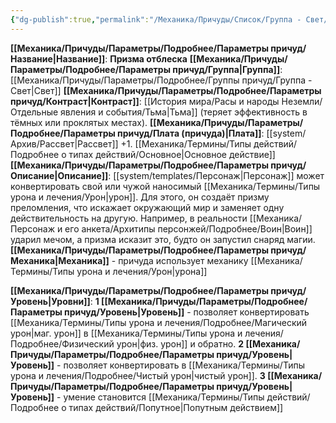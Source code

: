 ```yaml
---
{"dg-publish":true,"permalink":"/Механика/Причуды/Список/Группа - Свет/Призма отблеска/","noteIcon":"","created":"2025-08-21T13:47:46.492+03:00","updated":"2025-09-04T08:06:55.409+03:00"}
---
```


**[[Механика/Причуды/Параметры/Подробнее/Параметры причуд/Название\|Название]]**: **Призма отблеска**
**[[Механика/Причуды/Параметры/Подробнее/Параметры причуд/Группа\|Группа]]**: [[Механика/Причуды/Параметры/Подробнее/Группы причуд/Группа - Свет\|Свет]] 
**[[Механика/Причуды/Параметры/Подробнее/Параметры причуд/Контраст\|Контраст]]**: [[История мира/Расы и народы Неземли/Отдельные явления и события/Тьма\|Тьма]] (теряет эффективность в тёмных или проклятых местах).
**[[Механика/Причуды/Параметры/Подробнее/Параметры причуд/Плата (причуда)\|Плата]]**: [[system/Архив/Рассвет\|Рассвет]] +1. [[Механика/Термины/Типы действий/Подробнее о типах действий/Основное\|Основное действие]]
**[[Механика/Причуды/Параметры/Подробнее/Параметры причуд/Описание\|Описание]]**: [[system/templates/Персонаж\|Персонаж]] может конвертировать свой или чужой наносимый [[Механика/Термины/Типы урона и лечения/Урон\|урон]]. Для этого, он создаёт призму преломления, что искажает окружающий мир и заменяет одну действительность на другую. Например, в реальности [[Механика/Персонаж и его анкета/Архитипы персонжей/Подробнее/Воин\|Воин]] ударил мечом, а призма исказит это, будто он запустил снаряд магии. 
**[[Механика/Причуды/Параметры/Подробнее/Параметры причуд/Механика\|Механика]]** - причуда использует механику [[Механика/Термины/Типы урона и лечения/Урон\|урона]]

**[[Механика/Причуды/Параметры/Подробнее/Параметры причуд/Уровень\|Уровни]]**:
**1 [[Механика/Причуды/Параметры/Подробнее/Параметры причуд/Уровень\|Уровень]]** - позволяет конвертировать [[Механика/Термины/Типы урона и лечения/Подробнее/Магический урон\|маг. урон]] в [[Механика/Термины/Типы урона и лечения/Подробнее/Физический урон\|физ. урон]] и обратно.
**2 [[Механика/Причуды/Параметры/Подробнее/Параметры причуд/Уровень\|Уровень]]** - позволяет конвертировать в [[Механика/Термины/Типы урона и лечения/Подробнее/Чистый урон\|чистый урон]].
**3 [[Механика/Причуды/Параметры/Подробнее/Параметры причуд/Уровень\|Уровень]]** - умение становится [[Механика/Термины/Типы действий/Подробнее о типах действий/Попутное\|Попутным действием]]